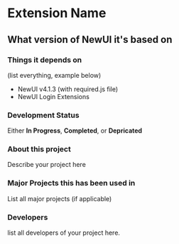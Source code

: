 # Extension Name
## What version of NewUI it's based on

### Things it depends on
(list everything, example below)
- NewUI v4.1.3 (with required.js file)
- NewUI Login Extensions

### Development Status
Either **In Progress**, **Completed**, or **Depricated**

### About this project
Describe your project here

### Major Projects this has been used in
List all major projects (if applicable)

### Developers
list all developers of your project here.
